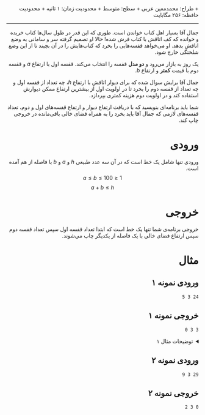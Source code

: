 <div dir="rtl">
+ طراح: محمدمعین عربی
+ سطح: متوسط
+ محدودیت زمان: ۱ ثانیه
+ محدودیت حافظه: ۲۵۶ مگابایت

----------

جمال آقا بسیار اهل کتاب خواندن است. طوری که این قدر در طول سال‌ها کتاب خریده و خوانده که کف اتاقش با کتاب فرش شده! حالا او تصمیم گرفته سر و سامانی به وضع اتاقش بدهد. او می‌خواهد قفسه‌هایی را بخرد که کتاب‌هایش را در آن بچیند تا از این وضع شلختگی خارج شود. 

یک روز به بازار می‌رود و **دو مدل** قفسه را انتخاب می‌کند. قفسه اول با ارتفاع $a$ و قفسه دوم با قیمت **کمتر** و ارتفاع $b$. 

جمال آقا برایش سوال شده که برای دیوار اتاقش با ارتفاع $h$، چه تعداد از قفسه اول و چه تعداد از قفسه دوم را بخرد تا در اولویت اول از بیشترین ارتفاع ممکن دیوارش استفاده کند و در اولویت دوم هزینه کمتری بپردازد.

شما باید برنامه‌ای بنویسید که با دریافت ارتفاع دیوار و ارتفاع قفسه‌های اول و دوم، تعداد قفسه‌های لازمی که جمال آقا باید بخرد را به همراه فضای خالی باقی‌مانده در خروجی چاپ کند.

# ورودی

ورودی تنها شامل یک خط است که در آن سه عدد طبیعی $h$ و $a$ و $b$ با فاصله از هم آمده است.
$$1 \le a \le b \le 100$$
$$a + b \le h$$
# خروجی

خروجی برنامه‌ی شما تنها یک خط است که ابتدا تعداد قفسه اول سپس تعداد قفسه دوم سپس ارتفاع فضای خالی با یک فاصله از یکدیگر چاپ می‌شوند.

# مثال

## ورودی نمونه ۱
```
24 3 5
```


## خروجی نمونه ۱
```
3 3 0
```

<details class="blue">
<summary>توضیحات مثال ۱</summary>
در این مثال ارتفاع دیوار 24 است و ارتفاع قفسه اول و دوم به ترتیب 3 و 5 است.

اگر به تعداد 3 تا از قفسه‌ی مدل اول و به تعداد 3 تا از قفسه‌ی مدل دوم خریده شود:
$$3 * 3 + 3 * 5 = 24$$
ارتفاع فضای خالی برابر (مجموع ارتفاع قفسه‌ها - ارتفاع دیوار):
$$24 - 24 = 0$$

توجه کنید: جواب 0 0 8 هم درست است ولی چون در اولویت دوم هزینه مهم است، نمی‌تواند جواب مسئله باشد.

</details>

## ورودی نمونه ۲
```
29 3 9
```


## خروجی نمونه ۲
```
0 3 2
```

</div>